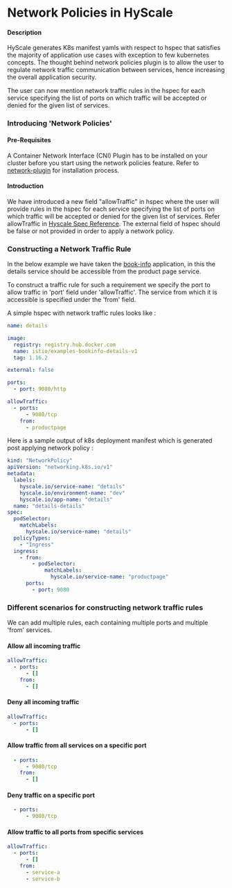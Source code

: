 # Network Policies in HyScale
#### Description

HyScale generates K8s manifest yamls with respect to hspec that satisfies the majority of application use cases with exception to few kubernetes concepts. The thought behind network policies plugin is to allow the user to regulate network traffic communication between services, hence increasing the overall application security. 

The user can now mention network traffic rules in the hspec for each service specifying the list of ports on which traffic will be accepted or denied for the given list of services.

### Introducing 'Network Policies'

#### Pre-Requisites 

A Container Network Interface (CNI) Plugin has to be installed on your cluster before you start using the network policies feature. 
Refer to [network-plugin](https://kubernetes.io/docs/concepts/extend-kubernetes/compute-storage-net/network-plugins/) for installation process.

#### Introduction

We have introduced a new field "allowTraffic" in hspec where the user will provide rules in the hspec for each service specifying the list of ports on which traffic will be accepted or denied for the given list of services. Refer allowTraffic in [Hyscale Spec Reference](https://github.com/hyscale/hspec/blob/master/docs/hyscale-spec-reference.md#allowtraffic).
The external field of hspec should be false or not provided in order to apply a network policy.

### Constructing a Network Traffic Rule

In the below example we have taken the [book-info](https://istio.io/latest/docs/examples/bookinfo) application, in this the details service should be accessible from the product page service.

To construct a traffic rule for such a requirement we specify the port to allow traffic in 'port' field under 'allowTraffic'. The service from which it is accessible is specified under the 'from' field.

A simple hspec with network traffic rules looks like :

```yaml
name: details

image:
  registry: registry.hub.docker.com
  name: istio/examples-bookinfo-details-v1
  tag: 1.16.2

external: false

ports:
  - port: 9080/http

allowTraffic:
  - ports:
      - 9080/tcp
    from:
      - productpage
```

Here is a sample output of k8s deployment manifest which is generated post applying network policy :
```yaml
kind: "NetworkPolicy"
apiVersion: "networking.k8s.io/v1"
metadata:
  labels:
    hyscale.io/service-name: "details"
    hyscale.io/environment-name: "dev"
    hyscale.io/app-name: "details"
  name: "details-details"
spec:
  podSelector:
    matchLabels:
      hyscale.io/service-name: "details"
  policyTypes:
    - "Ingress"
  ingress:
    - from:
        - podSelector:
            matchLabels:
              hyscale.io/service-name: "productpage"
      ports:
        - port: 9080
```

### Different scenarios for constructing network traffic rules

We can add multiple rules, each containing multiple ports and multiple 'from' services.

#### Allow all incoming traffic 
```yaml
allowTraffic:
  - ports:
      - []
    from:
      - []
```

#### Deny all incoming traffic 
```yaml
allowTraffic:
  - ports:
      - []
```

#### Allow traffic from all services on a specific port
```yaml
  - ports:
      - 9080/tcp
    from:
      - []
```

#### Deny traffic on a specific port
```yaml
  - ports:
      - 9080/tcp
```

#### Allow traffic to all ports from specific services
```yaml
allowTraffic:
  - ports:
      - []
    from:
      - service-a
      - service-b
```

